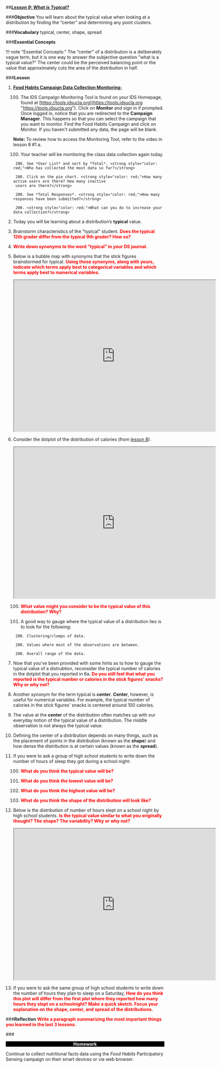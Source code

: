##***<u>Lesson 9: What is Typical?</u>***

###**Objective**
You will learn about the typical value when looking at a distribution by finding the “center” and
determining any point clusters.

###**Vocabulary**
typical, center, shape, spread

###**Essential Concepts**

!!! note "Essential Concepts:"
    The “center” of a distribution is a deliberately vague term, but it is one way to
    answer the subjective question "what is a typical value?" The center could be the perceived balancing
    point or the value that approximately cuts the area of the distribution in half.

###**Lesson**
1. **<u>Food Habits Campaign Data Collection Monitoring:</u>**

    100. The IDS Campaign Monitoring Tool is found on your IDS Homepage, found at
[https://tools.idsucla.org](https://tools.idsucla.org "https://tools.idsucla.org").
    Click on **Monitor** and sign in if prompted. Once logged in, notice that you are redirected to the **Campaign Manager**. This happens so that you can select the campaign that you want to monitor. Find the Food Habits Campaign and click on Monitor. If you haven't submitted any data, the page will be blank.
    
    **Note:** To review how to access the Monitoring Tool, refer to the video in lesson 8 #1 a.

    100. Your teacher will be monitoring the class data collection again today.

        200. See *User List* and sort by *Total*. <strong style="color: red;">Who has collected the most data so far?</strong>

        200. Click on the pie chart. <strong style="color: red;">How many active users are there? How many inactive
        users are there?</strong>

        200. See *Total Responses*. <strong style="color: red;">How many responses have been submitted?</strong>
        
        200. <strong style="color: red;">What can you do to increase your data collection?</strong>

2. Today you will be learning about a distribution’s **typical** value.

3. Brainstorm characteristics of the "typical" student. <strong style="color: red;">Does the typical 12th grader
differ from the typical 9th grader? How so?</strong>

4. <strong style="color: red;">Write down synonyms to the word “typical” in your DS journal.</strong>

5. Below is a bubble map with synonyms that the stick figures brainstormed for typical. <strong style="color: red;">Using these synonyms, along with yours, indicate which terms apply best to categorical variables and which terms apply 
best to numerical variables.</strong>

    <iframe src="https://drive.google.com/file/d/1NvdEolLBRZrwmcThWB6A3Dpo-MffmRYh/preview" width="640" height="480"></iframe>


6. Consider the dotplot of the distribution of calories (from [lesson 8](lesson8.md)).

    <iframe src="https://drive.google.com/file/d/13tlfZDbiUCQ_caqAqhgpHWVFo_CWVc1S/preview" width="640" height="480"></iframe>

    100. <strong style="color: red;">What value might you consider to be the typical value of this distribution? Why?</strong>

    100. A good way to gauge where the typical value of a distribution lies is to look for the following:
 
        200. Clustering/clumps of data.

        200. Values where most of the observations are between.

        200. Overall range of the data.

7. Now that you've been provided with some hints as to how to gauge the typical value of a distrubtion, reconsider the typical number of calories in the dotplot that you reported in 6a. <strong style="color: red;">Do you still feel that what you reported is the typical number or calories in the stick figures' snacks? Why or why not?</strong>

8. Another synonym for the term typical is **center**. **Center**, however, is useful for numerical variables. For example, the typical number of calories in the stick figures' snacks is centered around 100 calories.

9. The value at the **center** of the distribution often matches up with our everyday
notion of the typical value of a distribution. The middle observation is not always the typical value.

10. Defining the center of a distribution depends on many things, such as the placement of points in
the distribution (known as the **shape**) and how dense the distribution is at certain values (known
as the **spread**).

11. If you were to ask a group of high school students to write down the number of hours of sleep they got during a school night:

    100. <strong style="color: red;">What do you think the typical value will be?</strong>

    100. <strong style="color: red;">What do you think the lowest value will be?</strong>

    100. <strong style="color: red;">What do you think the highest value will be?</strong>

    100. <strong style="color: red;">What do you think the shape of the distribution will look like?</strong>

12. Below is the distribution of number of hours slept on a school night by high school students. <strong style="color: red;">Is the typical value similar to what you originally thought? The shape? The
variability? Why or why not?</strong> 

    
    <iframe src="https://drive.google.com/file/d/1PsvaeF1kxItVithSd1O-R8yNrjbu4TeH/preview" width="640" height="480"></iframe>


13. If you were to ask the same group of high school students to write down the number of hours they plan to sleep on a Saturday,
<strong style="color: red;">How do you think this plot will differ from the first plot where they reported how many hours they slept on a schoolnight? Make a quick sketch. Focus your explanation on the shape, center,
and spread of the distributions.</strong>

###**Reflection**
<strong style="color: red;"> Write a paragraph summarizing the most important things you learned in the last 3 lessons. </strong>

###<p style="background: black; color: white; text-align: center;">**Homework**</p>
Continue to collect nutritional facts data using the *Food Habits* Participatory Sensing
campaign on their smart devices or via web browser.